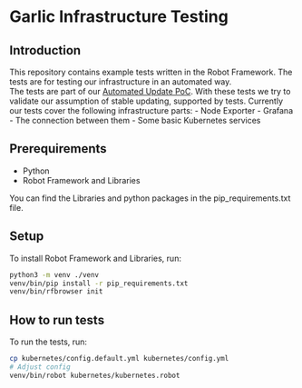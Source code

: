 # Garlic Infrastructure Testing

## Introduction

This repository contains example tests written in the Robot Framework. The tests are for testing our infrastructure in an automated way.  
The tests are part of our [Automated Update PoC](https://github.com/GarlicLabs/poc_automated_updating). With these tests we try to validate our assumption of stable updating, supported by tests.
Currently our tests cover the following infrastructure parts:
    - Node Exporter
    - Grafana
        - The connection between them
    - Some basic Kubernetes services 

## Prerequirements

- Python
- Robot Framework and Libraries

You can find the Libraries and python packages in the pip_requirements.txt file.

## Setup

To install Robot Framework and Libraries, run:
```bash
python3 -m venv ./venv
venv/bin/pip install -r pip_requirements.txt
venv/bin/rfbrowser init
```

## How to run tests

To run the tests, run: 
```bash
cp kubernetes/config.default.yml kubernetes/config.yml
# Adjust config 
venv/bin/robot kubernetes/kubernetes.robot
```
